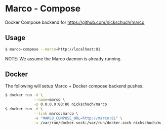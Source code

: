 # Marco - Compose

Docker Compose backend for https://github.com/nickschuch/marco

## Usage

```bash
$ marco-compose --marco=http://localhost:81
```

NOTE: We assume the Marco daemon is already running.

## Docker

The following will setup Marco + Docker compose backend pushes.

```bash
$ docker run -d \
             --name=marco \
             -p 0.0.0.0:80:80 nickschuch/marco
$ docker run -d \
             --link marco:marco \
             -e "MARCO_COMPOSE_URL=http://marco:81" \
             -v /var/run/docker.sock:/var/run/docker.sock nickschuch/marco-compose
```

